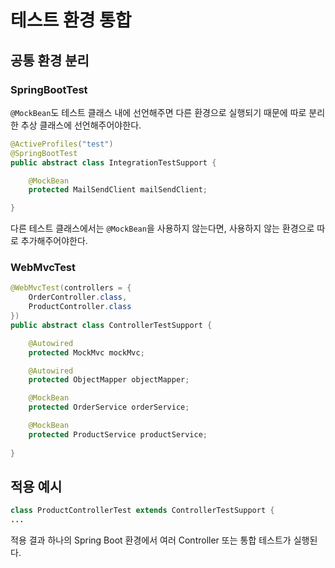 # 테스트 환경 통합

## 공통 환경 분리

### SpringBootTest

`@MockBean`도 테스트 클래스 내에 선언해주면 다른 환경으로 실행되기 때문에 따로 분리한 추상 클래스에 선언해주어야한다.

```java
@ActiveProfiles("test")
@SpringBootTest
public abstract class IntegrationTestSupport {

    @MockBean
    protected MailSendClient mailSendClient;

}
```

다른 테스트 클래스에서는 `@MockBean`을 사용하지 않는다면, 사용하지 않는 환경으로 따로 추가해주어야한다.
### WebMvcTest

```java
@WebMvcTest(controllers = {
    OrderController.class,
    ProductController.class
})
public abstract class ControllerTestSupport {

    @Autowired
    protected MockMvc mockMvc;

    @Autowired
    protected ObjectMapper objectMapper;

    @MockBean
    protected OrderService orderService;

    @MockBean
    protected ProductService productService;
    
}
```

## 적용 예시

```java
class ProductControllerTest extends ControllerTestSupport {
...
```

적용 결과 하나의 Spring Boot 환경에서 여러 Controller 또는 통합 테스트가 실행된다.
